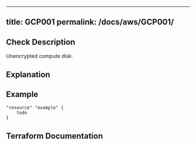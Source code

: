 
---
title: GCP001
permalink: /docs/aws/GCP001/
---


## Check Description

Unencrypted compute disk.

## Explanation

## Example

```
"resource" "example" {
	todo
}
```

## Terraform Documentation
